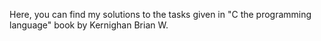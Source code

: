 Here, you can find my solutions to the tasks given in "C the programming language" book by Kernighan Brian W.
